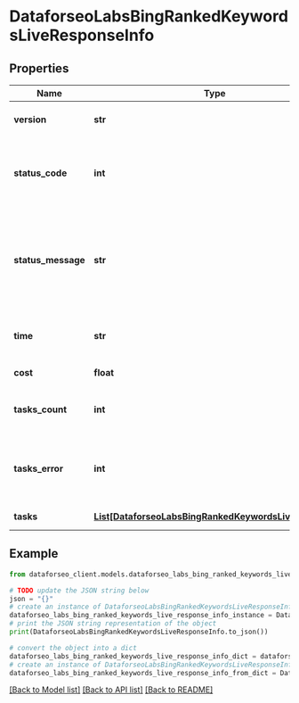 # DataforseoLabsBingRankedKeywordsLiveResponseInfo


## Properties

Name | Type | Description | Notes
------------ | ------------- | ------------- | -------------
**version** | **str** | the current version of the API | [optional] 
**status_code** | **int** | general status code you can find the full list of the response codes here | [optional] 
**status_message** | **str** | general informational message you can find the full list of general informational messages here | [optional] 
**time** | **str** | total execution time, seconds | [optional] 
**cost** | **float** | total tasks cost, USD | [optional] 
**tasks_count** | **int** | the number of tasks in the tasks array | [optional] 
**tasks_error** | **int** | the number of tasks in the tasks array returned with an error | [optional] 
**tasks** | [**List[DataforseoLabsBingRankedKeywordsLiveTaskInfo]**](DataforseoLabsBingRankedKeywordsLiveTaskInfo.md) | array of tasks | [optional] 

## Example

```python
from dataforseo_client.models.dataforseo_labs_bing_ranked_keywords_live_response_info import DataforseoLabsBingRankedKeywordsLiveResponseInfo

# TODO update the JSON string below
json = "{}"
# create an instance of DataforseoLabsBingRankedKeywordsLiveResponseInfo from a JSON string
dataforseo_labs_bing_ranked_keywords_live_response_info_instance = DataforseoLabsBingRankedKeywordsLiveResponseInfo.from_json(json)
# print the JSON string representation of the object
print(DataforseoLabsBingRankedKeywordsLiveResponseInfo.to_json())

# convert the object into a dict
dataforseo_labs_bing_ranked_keywords_live_response_info_dict = dataforseo_labs_bing_ranked_keywords_live_response_info_instance.to_dict()
# create an instance of DataforseoLabsBingRankedKeywordsLiveResponseInfo from a dict
dataforseo_labs_bing_ranked_keywords_live_response_info_from_dict = DataforseoLabsBingRankedKeywordsLiveResponseInfo.from_dict(dataforseo_labs_bing_ranked_keywords_live_response_info_dict)
```
[[Back to Model list]](../README.md#documentation-for-models) [[Back to API list]](../README.md#documentation-for-api-endpoints) [[Back to README]](../README.md)


